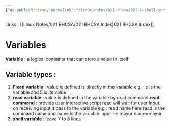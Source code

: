 ```yaml
---
{"dg-publish":true,"permalink":"/linux-notes/021-rhcsa/021-4-shell-scripting/021-4-2-variables/"}
---
```


Links : [[Linux Notes/021 RHCSA/021 RHCSA Index\|021 RHCSA Index]]

# Variables

**Variable :** a logical container that can store a value in itself

## Variable types :
1. **Fixed variable** : value is defined is directly in the variable
	e.g. :  x is the variable and 5 is its value
2. **read variable** : value is defined in the variable by read command
    **read command** : provide user interactive script
    read will wait for user input. on receiving input it pass to the variable
    e.g : read name  here read is the command name and name is the variable
    input --> mayur name=mayur
3. **shell variable** : leave 7 to 8 lines  